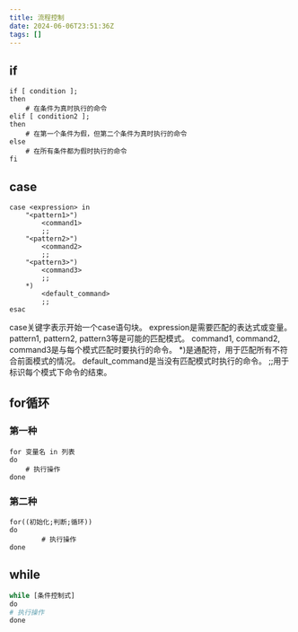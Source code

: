 ```yaml
---
title: 流程控制
date: 2024-06-06T23:51:36Z
tags: []
---
```


## if

```shell
if [ condition ]; 
then
    # 在条件为真时执行的命令
elif [ condition2 ]; 
then
    # 在第一个条件为假，但第二个条件为真时执行的命令
else
    # 在所有条件都为假时执行的命令
fi
```

## case

```shell
case <expression> in
    "<pattern1>")
        <command1>
        ;;
    "<pattern2>")
        <command2>
        ;;
    "<pattern3>")
        <command3>
        ;;
    *)
        <default_command>
        ;;
esac
```

case关键字表示开始一个case语句块。
expression是需要匹配的表达式或变量。
pattern1, pattern2, pattern3等是可能的匹配模式。
command1, command2, command3是与每个模式匹配时要执行的命令。
*)是通配符，用于匹配所有不符合前面模式的情况。
default_command是当没有匹配模式时执行的命令。
;;用于标识每个模式下命令的结束。

## for循环

### 第一种

```shell
for 变量名 in 列表
do
    # 执行操作
done
```

### 第二种

```shell
for((初始化;判断;循环))
do
        # 执行操作
done
```

## while

```python
while [条件控制式]
do
# 执行操作
done
```

